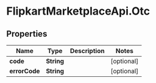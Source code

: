 # FlipkartMarketplaceApi.Otc

## Properties
Name | Type | Description | Notes
------------ | ------------- | ------------- | -------------
**code** | **String** |  | [optional] 
**errorCode** | **String** |  | [optional] 
